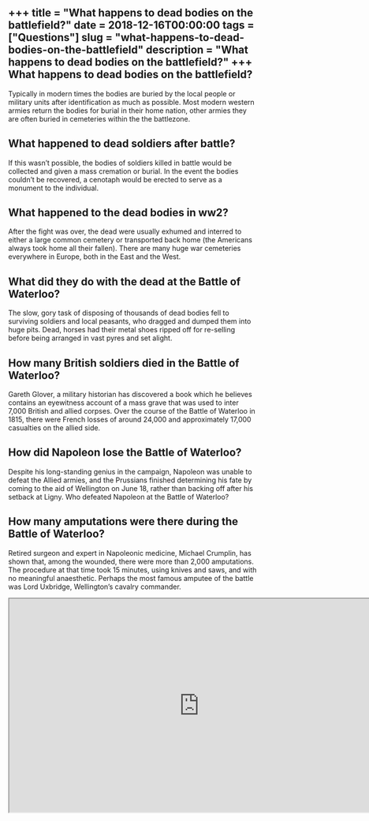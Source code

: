 +++
title = "What happens to dead bodies on the battlefield?"
date = 2018-12-16T00:00:00
tags = ["Questions"]
slug = "what-happens-to-dead-bodies-on-the-battlefield"
description = "What happens to dead bodies on the battlefield?"
+++
What happens to dead bodies on the battlefield?
-----------------------------------------------

Typically in modern times the bodies are buried by the local people or military units after identification as much as possible. Most modern western armies return the bodies for burial in their home nation, other armies they are often buried in cemeteries within the the battlezone.

What happened to dead soldiers after battle?
--------------------------------------------

If this wasn’t possible, the bodies of soldiers killed in battle would be collected and given a mass cremation or burial. In the event the bodies couldn’t be recovered, a cenotaph would be erected to serve as a monument to the individual.

What happened to the dead bodies in ww2?
----------------------------------------

After the fight was over, the dead were usually exhumed and interred to either a large common cemetery or transported back home (the Americans always took home all their fallen). There are many huge war cemeteries everywhere in Europe, both in the East and the West.

What did they do with the dead at the Battle of Waterloo?
---------------------------------------------------------

The slow, gory task of disposing of thousands of dead bodies fell to surviving soldiers and local peasants, who dragged and dumped them into huge pits. Dead, horses had their metal shoes ripped off for re-selling before being arranged in vast pyres and set alight.

How many British soldiers died in the Battle of Waterloo?
---------------------------------------------------------

Gareth Glover, a military historian has discovered a book which he believes contains an eyewitness account of a mass grave that was used to inter 7,000 British and allied corpses. Over the course of the Battle of Waterloo in 1815, there were French losses of around 24,000 and approximately 17,000 casualties on the allied side.

How did Napoleon lose the Battle of Waterloo?
---------------------------------------------

Despite his long-standing genius in the campaign, Napoleon was unable to defeat the Allied armies, and the Prussians finished determining his fate by coming to the aid of Wellington on June 18, rather than backing off after his setback at Ligny. Who defeated Napoleon at the Battle of Waterloo?

How many amputations were there during the Battle of Waterloo?
--------------------------------------------------------------

Retired surgeon and expert in Napoleonic medicine, Michael Crumplin, has shown that, among the wounded, there were more than 2,000 amputations. The procedure at that time took 15 minutes, using knives and saws, and with no meaningful anaesthetic. Perhaps the most famous amputee of the battle was Lord Uxbridge, Wellington’s cavalry commander.

<iframe allow="accelerometer; autoplay; clipboard-write; encrypted-media; gyroscope; picture-in-picture" allowfullscreen="" class="__youtube_prefs__  epyt-is-override  no-lazyload" data-no-lazy="1" data-origheight="433" data-origwidth="770" data-skipgform_ajax_framebjll="" height="433" id="_ytid_36460" loading="lazy" src="https://www.youtube.com/embed/nDZGL1xsqzs?enablejsapi=1&autoplay=0&cc_load_policy=0&cc_lang_pref=&iv_load_policy=1&loop=0&modestbranding=0&rel=1&fs=1&playsinline=0&autohide=2&theme=dark&color=red&controls=1&" title="YouTube player" width="770"></iframe>